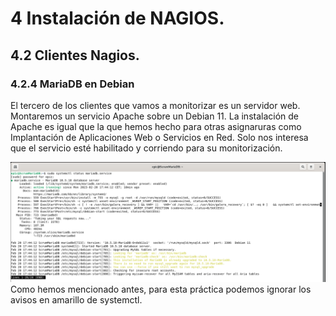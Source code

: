 # 4 Instalación de NAGIOS.
## 4.2 Clientes Nagios.
### 4.2.4 MariaDB en Debian

El tercero de los clientes que vamos a monitorizar es un servidor web. Montaremos un servicio Apache sobre un Debian 11. La instalación de Apache es igual que la que hemos hecho para otras asignaruras como Implantación de Aplicaciones Web o Servicios en Red. Solo nos interesa que el servicio esté habilitado y corriendo para su monitorización.

![MariaDBRunning](./Capturas/MariaDBRunning.png)
Como hemos mencionado antes, para esta práctica podemos ignorar los avisos en amarillo de systemctl.